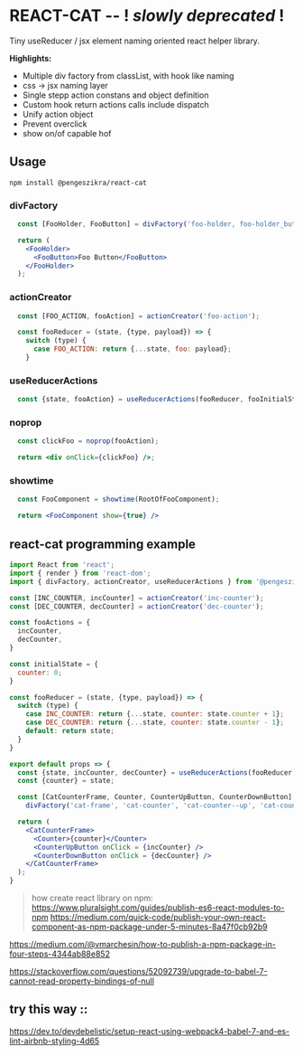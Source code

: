 # REACT-CAT -- ! *slowly deprecated* !
Tiny useReducer / jsx element naming oriented react helper library.

**Highlights:**
- Multiple div factory from classList, with hook like naming
- css -> jsx naming layer
- Single stepp action constans and object definition
- Custom hook return actions calls include dispatch
- Unify action object
- Prevent overclick
- show on/of capable hof

## Usage
```npm install @pengeszikra/react-cat```

### divFactory
```jsx
  const [FooHolder, FooButton] = divFactory('foo-holder, foo-holder_button');

  return (
    <FooHolder>
      <FooButton>Foo Button</FooButton>
    </FooHolder>
  );
```

### actionCreator
```jsx
  const [FOO_ACTION, fooAction] = actionCreator('foo-action');

  const fooReducer = (state, {type, payload}) => {
    switch (type) {
      case FOO_ACTION: return {...state, foo: payload};
    }
```

### useReducerActions
```jsx
  const {state, fooAction} = useReducerActions(fooReducer, fooInitialState, {fooAction});
```

### noprop
```jsx
  const clickFoo = noprop(fooAction);

  return <div onClick={clickFoo} />;
```

### showtime
```jsx
  const FooComponent = showtime(RootOfFooComponent);

  return <FooComponent show={true} />
```

## react-cat programming example

```jsx
import React from 'react';
import { render } from 'react-dom';
import { divFactory, actionCreator, useReducerActions } from '@pengeszikra/react-cat';

const [INC_COUNTER, incCounter] = actionCreator('inc-counter');
const [DEC_COUNTER, decCounter] = actionCreator('dec-counter');

const fooActions = {
  incCounter,
  decCounter,
}

const initialState = {
  counter: 0;
}

const fooReducer = (state, {type, payload}) => {
  switch (type) {
    case INC_COUNTER: return {...state, counter: state.counter + 1};
    case DEC_COUNTER: return {...state, counter: state.counter - 1};
    default: return state;
  }
}

export default props => {
  const {state, incCounter, decCounter} = useReducerActions(fooReducer, initialState, fooActions);
  const {counter} = state;

  const [CatCounterFrame, Counter, CounterUpButton, CounterDownButton] = 
    divFactory('cat-frame', 'cat-counter', 'cat-counter--up', 'cat-counter--down');

  return (
    <CatCounterFrame>
      <Counter>{counter}</Counter>
      <CounterUpButton onClick = {incCounter} />
      <CounterDownButton onClick = {decCounter} />
    </CatCounterFrame>
  );
}
```

> how create react library on npm: <https://www.pluralsight.com/guides/publish-es6-react-modules-to-npm> <https://medium.com/quick-code/publish-your-own-react-component-as-npm-package-under-5-minutes-8a47f0cb92b9>


<https://medium.com/@vmarchesin/how-to-publish-a-npm-package-in-four-steps-4344ab88e852>

<https://stackoverflow.com/questions/52092739/upgrade-to-babel-7-cannot-read-property-bindings-of-null>


##  try this way ::
<https://dev.to/devdebelistic/setup-react-using-webpack4-babel-7-and-es-lint-airbnb-styling-4d65>